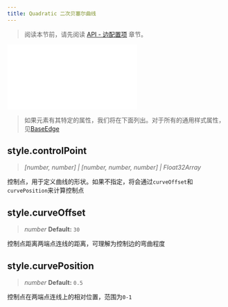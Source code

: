 ```yaml
---
title: Quadratic 二次贝塞尔曲线
---
```


> 阅读本节前，请先阅读 [API - 边配置项](/api/elements/edges/base-edge) 章节。

<embed src="@/common/api/elements/edges/quadratic.md"></embed>

> 如果元素有其特定的属性，我们将在下面列出。对于所有的通用样式属性，见[BaseEdge](./BaseEdge.zh.md)

## style.controlPoint

> _[number, number] \| [number, number, number] \| Float32Array_

控制点，用于定义曲线的形状。如果不指定，将会通过`curveOffset`<!-- -->和`curvePosition`<!-- -->来计算控制点

## style.curveOffset

> _number_ **Default:** `30`

控制点距离两端点连线的距离，可理解为控制边的弯曲程度

## style.curvePosition

> _number_ **Default:** `0.5`

控制点在两端点连线上的相对位置，范围为`0-1`
